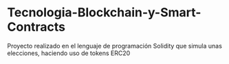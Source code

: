 # Tecnologia-Blockchain-y-Smart-Contracts
Proyecto realizado en el lenguaje de programación Solidity que simula unas elecciones, haciendo uso de tokens ERC20
